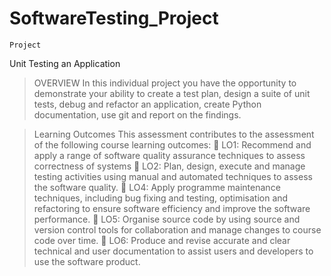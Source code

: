 # SoftwareTesting_Project
    Project
Unit Testing an Application

> OVERVIEW
In this individual project you have the opportunity to demonstrate your ability to create a test
plan, design a suite of unit tests, debug and refactor an application, create Python
documentation, use git and report on the findings.

>Learning Outcomes
This assessment contributes to the assessment of the following course learning outcomes:
 LO1: Recommend and apply a range of software quality assurance techniques to assess
correctness of systems
 LO2: Plan, design, execute and manage testing activities using manual and automated
techniques to assess the software quality.
 LO4: Apply programme maintenance techniques, including bug fixing and testing,
optimisation and refactoring to ensure software efficiency and improve the software
performance.
 LO5: Organise source code by using source and version control tools for collaboration and
manage changes to course code over time.
 LO6: Produce and revise accurate and clear technical and user documentation to assist users
and developers to use the software product.
